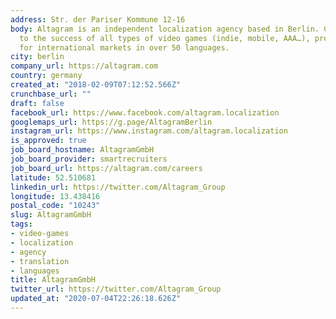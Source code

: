 ```yaml
---
address: Str. der Pariser Kommune 12-16
body: Altagram is an independent localization agency based in Berlin. Contributes
  to the success of all types of video games (indie, mobile, AAA…), preparing them
  for international markets in over 50 languages.
city: berlin
company_url: https://altagram.com
country: germany
created_at: "2018-02-09T07:12:52.566Z"
crunchbase_url: ""
draft: false
facebook_url: https://www.facebook.com/altagram.localization
googlemaps_url: https://g.page/AltagramBerlin
instagram_url: https://www.instagram.com/altagram.localization
is_approved: true
job_board_hostname: AltagramGmbH
job_board_provider: smartrecruiters
job_board_url: https://altagram.com/careers
latitude: 52.510681
linkedin_url: https://twitter.com/Altagram_Group
longitude: 13.438416
postal_code: "10243"
slug: AltagramGmbH
tags:
- video-games
- localization
- agency
- translation
- languages
title: AltagramGmbH
twitter_url: https://twitter.com/Altagram_Group
updated_at: "2020-07-04T22:26:18.626Z"
---
```

